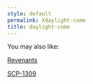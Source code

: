 ```yaml
---
style: default
permalink: Xdaylight-come
title: daylight-come
---
```

You may also like:

[Revenants](http://scp-wiki.net/revenants)

[SCP-1309](http://scp-wiki.net/scp-1309)
